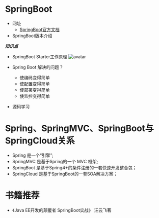 # SpringBoot
- 网址
  - [SpringBoot官方文档](https://docs.spring.io/spring-boot/docs/2.1.3.RELEASE/reference/htmlsingle/)
- SpringBoot版本介绍


***知识点***</br>

- SpringBoot Starter工作原理
![avatar](https://github.com/sanwancoder/it_study_lib/blob/master/images/Spring%E5%B7%A5%E4%BD%9C%E5%8E%9F%E7%90%86.png?raw=true)

- Spring Boot 解决的问题？
   - 使编码变得简单
	- 使配置变得简单
	- 使部署变得简单
	- 使监控变得简单
- 源码学习






# Spring、SpringMVC、SpringBoot与SpringCloud关系
- Spring 是一个“引擎”;
- SpringMVC 是基于Spring的一个 MVC 框架;
- SpringBoot 是基于Spring4+的条件注册的一套快速开发整合包；
- SpringCloud 是基于SpringBoot的一套SOA解决方案；




# 书籍推荐
- 《Java EE开发的颠覆者 SpringBoot实战》 汪云飞著
